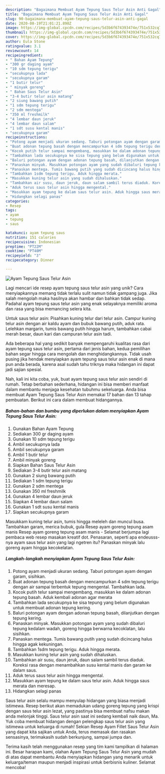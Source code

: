 ```yaml
---
description: "Bagaimana Membuat Ayam Tepung Saus Telur Asin Anti Gagal"
title: "Bagaimana Membuat Ayam Tepung Saus Telur Asin Anti Gagal"
slug: 90-bagaimana-membuat-ayam-tepung-saus-telur-asin-anti-gagal
date: 2020-08-19T21:01:21.898Z
image: https://img-global.cpcdn.com/recipes/5d3b6f674393474e/751x532cq70/ayam-tepung-saus-telur-asin-foto-resep-utama.jpg
thumbnail: https://img-global.cpcdn.com/recipes/5d3b6f674393474e/751x532cq70/ayam-tepung-saus-telur-asin-foto-resep-utama.jpg
cover: https://img-global.cpcdn.com/recipes/5d3b6f674393474e/751x532cq70/ayam-tepung-saus-telur-asin-foto-resep-utama.jpg
author: Eula Stone
ratingvalue: 3.1
reviewcount: 14
recipeingredient:
- " Bahan Ayam Tepung"
- "300 gr daging ayam"
- "10 sdm tepung terigu"
- "secukupnya lada"
- "secukupnya garam"
- "1 butir telur"
- " minyak goreng"
- " Bahan Saus Telur Asin"
- "3-4 butir telur asin matang"
- "2 siung bawang putih"
- "1 sdm tepung terigu"
- "2 sdm mentega"
- "350 ml freshmilk"
- "4 lembar daun jeruk"
- "4 lembar daun salam"
- "1 sdt susu kental manis"
- "secukupnya garam"
recipeinstructions:
- "Potong ayam menjadi ukuran sedang. Taburi potongan ayam dengan garam, sisihkan."
- "Buat adonan tepung basah dengan mencampurkan 4 sdm tepung terigu dengan air sampai terbentuk tepung mengental. Tambahkan lada."
- "Kocok putih telur sampai mengembang, masukkan ke dalam adonan tepung basah. Aduk kembali adonan agar merata"
- "Tambahkan lada secukupnya ke sisa tepung yang belum digunakan untuk membuat adonan tepung kering."
- "Baluri potongan ayam dengan adonan tepung basah, dilanjutkan dengan tepung kering."
- "Panaskan minyak. Masukkan potongan ayam yang sudah dibaluri tepung kedalam wadah, goreng hingga berwarna kecoklatan, lalu sisihkan."
- "Panaskan mentega. Tumis bawang putih yang sudah dicincang halus hingga agak kekuningan."
- "Tambahkan 1sdm tepung terigu. Aduk hingga merata."
- "Masukkan kuning telur asin yang sudah dihaluskan."
- "Tambahkan air susu, daun jeruk, daun salam sambil terus diaduk. Koreksi rasa dengan menambahkan susu kental manis dan garam ke dalam saus."
- "Aduk terus saus telur asin hingga mengental."
- "Masukkan ayam tepung ke dalam saus telur asin. Aduk hingga saus merata dan meresap."
- "Hidangkan selagi panas"
categories:
- Resep
tags:
- ayam
- tepung
- saus

katakunci: ayam tepung saus 
nutrition: 151 calories
recipecuisine: Indonesian
preptime: "PT22M"
cooktime: "PT40M"
recipeyield: "3"
recipecategory: Dinner

---
```



![Ayam Tepung Saus Telur Asin](https://img-global.cpcdn.com/recipes/5d3b6f674393474e/751x532cq70/ayam-tepung-saus-telur-asin-foto-resep-utama.jpg)

Lagi mencari ide resep ayam tepung saus telur asin yang unik? Cara menyiapkannya memang tidak terlalu sulit namun tidak gampang juga. Jika salah mengolah maka hasilnya akan hambar dan bahkan tidak sedap. Padahal ayam tepung saus telur asin yang enak selayaknya memiliki aroma dan rasa yang bisa memancing selera kita.

Untuk saus telur asin: Pisahkan kuning telur dari telur asin. Campur kuning telur asin dengan air kaldu ayam dan bubuk bawang putih, aduk rata. Lelehkan margarin, tumis bawang putih hingga harum, tambahkan cabai merah besar, daun kari dan campuran telur asin tadi.

Ada beberapa hal yang sedikit banyak mempengaruhi kualitas rasa dari ayam tepung saus telur asin, pertama dari jenis bahan, kedua pemilihan bahan segar hingga cara mengolah dan menghidangkannya. Tidak usah pusing jika hendak menyiapkan ayam tepung saus telur asin enak di mana pun anda berada, karena asal sudah tahu triknya maka hidangan ini dapat jadi sajian spesial.


Nah, kali ini kita coba, yuk, buat ayam tepung saus telur asin sendiri di rumah. Tetap berbahan sederhana, hidangan ini bisa memberi manfaat dalam membantu menjaga kesehatan tubuhmu sekeluarga. Anda bisa membuat Ayam Tepung Saus Telur Asin memakai 17 bahan dan 13 tahap pembuatan. Berikut ini cara dalam membuat hidangannya.

<!--inarticleads1-->

##### Bahan-bahan dan bumbu yang diperlukan dalam menyiapkan Ayam Tepung Saus Telur Asin:

1. Gunakan  Bahan Ayam Tepung
1. Sediakan 300 gr daging ayam
1. Gunakan 10 sdm tepung terigu
1. Ambil secukupnya lada
1. Ambil secukupnya garam
1. Ambil 1 butir telur
1. Ambil  minyak goreng
1. Siapkan  Bahan Saus Telur Asin
1. Sediakan 3-4 butir telur asin matang
1. Gunakan 2 siung bawang putih
1. Sediakan 1 sdm tepung terigu
1. Gunakan 2 sdm mentega
1. Gunakan 350 ml freshmilk
1. Gunakan 4 lembar daun jeruk
1. Siapkan 4 lembar daun salam
1. Gunakan 1 sdt susu kental manis
1. Siapkan secukupnya garam


Masukkam kuning telur asin, tumis hingga meleleh dan muncul busa. Tambahkan garam, merica bubuk, gula Resep ayam goreng tepung asam manis Resep ayam goreng tepung asam manis - Selamat berjumpa lagi pembaca web resep masakan kreatif dot. Penasaran, seperti apa endeusss-nya ayam saus telur asin yang lagi ngetren itu? Panaskan minyak lalu goreng ayam hingga kecokelatan. 

<!--inarticleads2-->

##### Langkah-langkah menyiapkan Ayam Tepung Saus Telur Asin:

1. Potong ayam menjadi ukuran sedang. Taburi potongan ayam dengan garam, sisihkan.
1. Buat adonan tepung basah dengan mencampurkan 4 sdm tepung terigu dengan air sampai terbentuk tepung mengental. Tambahkan lada.
1. Kocok putih telur sampai mengembang, masukkan ke dalam adonan tepung basah. Aduk kembali adonan agar merata
1. Tambahkan lada secukupnya ke sisa tepung yang belum digunakan untuk membuat adonan tepung kering.
1. Baluri potongan ayam dengan adonan tepung basah, dilanjutkan dengan tepung kering.
1. Panaskan minyak. Masukkan potongan ayam yang sudah dibaluri tepung kedalam wadah, goreng hingga berwarna kecoklatan, lalu sisihkan.
1. Panaskan mentega. Tumis bawang putih yang sudah dicincang halus hingga agak kekuningan.
1. Tambahkan 1sdm tepung terigu. Aduk hingga merata.
1. Masukkan kuning telur asin yang sudah dihaluskan.
1. Tambahkan air susu, daun jeruk, daun salam sambil terus diaduk. Koreksi rasa dengan menambahkan susu kental manis dan garam ke dalam saus.
1. Aduk terus saus telur asin hingga mengental.
1. Masukkan ayam tepung ke dalam saus telur asin. Aduk hingga saus merata dan meresap.
1. Hidangkan selagi panas


Saus telur asin selalu mampu menyulap hidangan yang biasa menjadi istimewa. Resep berikut akan memadukan udang goreng tepung yang krispi dengan saus telur asin lezat, yang pastinya bisa membuat nafsu makan anda melonjak tinggi. Saus telur asin saat ini sedang kembali naik daun, Ma. Yuk coba membuat hidangan dengan pelengkap saus telur asin yang istimewa untuk keluarga di rumah! Sekian Resep Ayam Fillet Saus Telur Asin yang dapat kita sajikan untuk Anda, terus memasak dan rasakan sensasinya, terimakasih sudah berkunjung, sampai jumpa dan. 

Terima kasih telah menggunakan resep yang tim kami tampilkan di halaman ini. Besar harapan kami, olahan Ayam Tepung Saus Telur Asin yang mudah di atas dapat membantu Anda menyiapkan hidangan yang menarik untuk keluarga/teman maupun menjadi inspirasi untuk berbisnis kuliner. Selamat mencoba!

